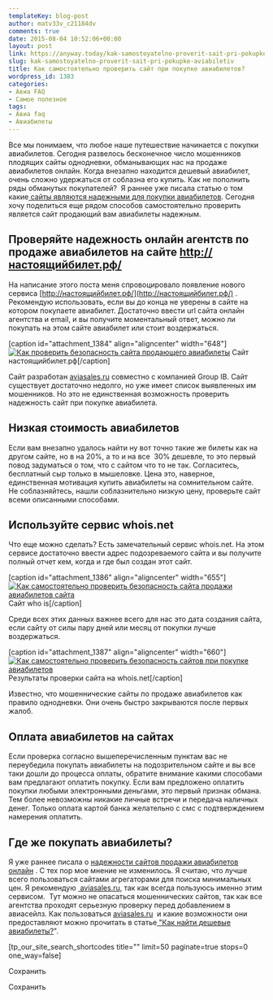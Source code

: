 ```yaml
---
templateKey: blog-post
author: matv33v_c21184dv
comments: true
date: 2015-08-04 10:52:06+00:00
layout: post
link: https://anyway.today/kak-samostoyatelno-proverit-sait-pri-pokupke-aviabiletiv/
slug: kak-samostoyatelno-proverit-sait-pri-pokupke-aviabiletiv
title: Как самостоятельно проверить сайт при покупке авиабилетов?
wordpress_id: 1383
categories:
- Авиа FAQ
- Самое полезное
tags:
- Авиа faq
- Авиабилеты
---
```


Все мы понимаем, что любое наше путешествие начинается с покупки авиабилетов. Сегодня развелось бесконечное число мошенников плодящих сайты однодневки, обманывающих нас на продаже авиабилетов онлайн. Когда внезапно находится дешевый авиабилет, очень сложно удержаться от соблазна его купить. Как не пополнить ряды обманутых покупателей?  Я раннее уже писала статью о том какие[ сайты являются надежными для покупки авиабилетов](http://anyway.today/avia-faq-sites-of-cheap-tickets/). Сегодня хочу поделиться еще рядом способов самостоятельно проверить является сайт продающий вам авиабилеты надежным.


<!-- more -->


## Проверяйте надежность онлайн агентств по продаже авиабилетов на сайте http://настоящийбилет.рф/




На написание этого поста меня спровоцировало появление нового сервиса [http://настоящийбилет.рф/](http://настоящийбилет.рф/) . Рекомендую использовать, если вы до конца не уверены в сайте на котором покупаете авиабилет. Достаточно ввести url сайта онлайн агентства и email, и вы получите моментальный ответ, можно ли покупать на этом сайте авиабилет или стоит воздержаться.




[caption id="attachment_1384" align="aligncenter" width="648"][![Как проверить безопасность сайта продающего авиабилеты](http://anyway.today/wp-content/uploads/2015/08/one-300x152.png)](http://anyway.today/wp-content/uploads/2015/08/one.png) Сайт настоящийбилет.рф[/caption]


Сайт разработан [aviasales.ru](http://www.aviasales.ru/?marker=14510) совместно с компанией Group IB. Сайт существует достаточно недолго, но уже имеет список выявленных им мошенников. Но это не единственная возможность проверить надежность сайт при покупке авиабилета.





## Низкая стоимость авиабилетов




Если вам внезапно удалось найти ну вот точно такие же билеты как на другом сайте, но в на 20%, а то и на все  30% дешевле, то это первый повод задуматься о том, что с сайтом что то не так. Согласитесь, бесплатный сыр только в мышеловке. Цена это, наверное, единственная мотивация купить авиабилеты на сомнительном сайте. Не соблазняйтесь, нашли соблазнительно низкую цену, проверьте сайт всеми описанными способами.





## **Используйте сервис whois.net**




Что еще можно сделать? Есть замечательный сервис whois.net. На этом сервисе достаточно ввести адрес подозреваемого сайта и вы получите полный отчет кем, когда и где был создан этот сайт.




[caption id="attachment_1386" align="aligncenter" width="655"][![Как самостоятельно проверить безопасность сайта продажи авиабилетов сайта ](http://anyway.today/wp-content/uploads/2015/08/who-is-net-300x155.png)](http://anyway.today/wp-content/uploads/2015/08/who-is-net.png) Сайт who is[/caption]


Среди всех этих данных важнее всего для нас это дата создания сайта, если сайту от силы пару дней или месяц от покупки лучше воздержаться.




[caption id="attachment_1387" align="aligncenter" width="660"][![Как самостоятельно проверить безопасность сайтов при покупке авиабилетов](http://anyway.today/wp-content/uploads/2015/08/whois-look-up-300x166.png)](http://anyway.today/wp-content/uploads/2015/08/whois-look-up.png) Результаты проверки сайта на whois.net[/caption]


Известно, что мошеннические сайты по продаже авиабилетов как правило однодневки. Они очень быстро закрываются после первых жалоб.





## Оплата авиабилетов на сайтах




Если проверка согласно вышеперечисленным пунктам вас не переубедила покупать авиабилеты на подозрительном сайте и вы все таки дошли до процесса оплаты, обратите внимание какими способами вам предлагают оплатить покупку. Если вам предложено оплатить покупки любыми электронными деньгами, это первый признак обмана. Тем более невозможны никакие личные встречи и передача наличных денег. Только оплата картой банка желательно с смс с подтверждением намерения оплатить.





## Где же покупать авиабилеты?




Я уже раннее писала о [надежности сайтов продажи авиабилетов онлайн](http://anyway.today/avia-faq-sites-of-cheap-tickets/) . С тех пор мое мнение не изменилось. Я считаю, что лучше всего пользоваться сайтами агрегаторами для поиска минимальных цен. Я рекомендую [ aviasales.ru](http://www.aviasales.ru/?marker=14510), так как всегда пользуюсь именно этим сервисом.  Тут можно не опасаться мошеннических сайтов, так как все агентства проходят серьезную проверку перед добавлением в авиасейлз. Как пользоваться [aviasales.ru](http://www.aviasales.ru/?marker=14510)  и какие возможности они предоставляют можно прочитать в статье[ "Как найти дешевые авиабилеты?](http://anyway.today/kak-naiti-deshevie-aviabileti/)".


[tp_our_site_search_shortcodes title="" limit=50 paginate=true stops=0 one_way=false]

Сохранить

Сохранить
